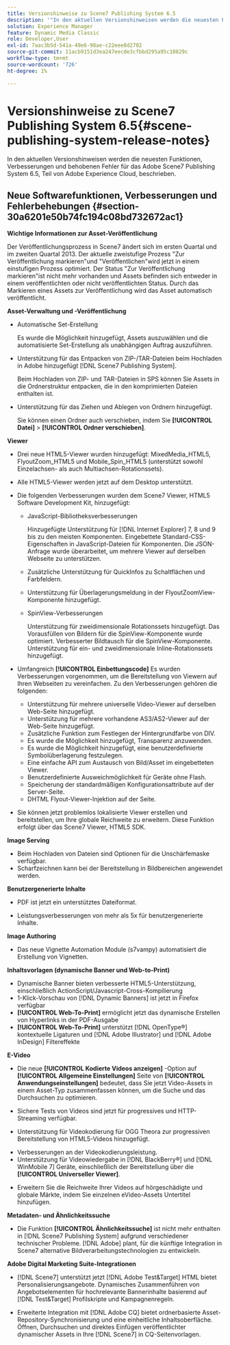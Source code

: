 ```yaml
---
title: Versionshinweise zu Scene7 Publishing System 6.5
description: '"In den aktuellen Versionshinweisen werden die neuesten Funktionen, Verbesserungen und behobenen Fehler für Adobe Scene7 Publishing System 6.5, Teil der Adobe Experience Manager-Lösung in der Adobe Experience Cloud, beschrieben."'
solution: Experience Manager
feature: Dynamic Media Classic
role: Developer,User
exl-id: 7aac3b5d-541a-49e6-98ae-c22eee8d2702
source-git-commit: 11acb9151d3ea247eecde3cfbbd295a95c10829c
workflow-type: tm+mt
source-wordcount: '726'
ht-degree: 1%

---
```


# Versionshinweise zu Scene7 Publishing System 6.5{#scene-publishing-system-release-notes}

In den aktuellen Versionshinweisen werden die neuesten Funktionen, Verbesserungen und behobenen Fehler für das Adobe Scene7 Publishing System 6.5, Teil von Adobe Experience Cloud, beschrieben.

## Neue Softwarefunktionen, Verbesserungen und Fehlerbehebungen {#section-30a6201e50b74fc194c08bd732672ac1}

**Wichtige Informationen zur Asset-Veröffentlichung**

Der Veröffentlichungsprozess in Scene7 ändert sich im ersten Quartal und im zweiten Quartal 2013. Der aktuelle zweistufige Prozess &quot;Zur Veröffentlichung markieren&quot;und &quot;Veröffentlichen&quot;wird jetzt in einem einstufigen Prozess optimiert. Der Status &quot;Zur Veröffentlichung markieren&quot;ist nicht mehr vorhanden und Assets befinden sich entweder in einem veröffentlichten oder nicht veröffentlichten Status. Durch das Markieren eines Assets zur Veröffentlichung wird das Asset automatisch veröffentlicht.

**Asset-Verwaltung und -Veröffentlichung**

* Automatische Set-Erstellung

   Es wurde die Möglichkeit hinzugefügt, Assets auszuwählen und die automatisierte Set-Erstellung als unabhängigen Auftrag auszuführen.
* Unterstützung für das Entpacken von ZIP-/TAR-Dateien beim Hochladen in Adobe hinzugefügt [!DNL Scene7 Publishing System].

   Beim Hochladen von ZIP- und TAR-Dateien in SPS können Sie Assets in die Ordnerstruktur entpacken, die in den komprimierten Dateien enthalten ist.

* Unterstützung für das Ziehen und Ablegen von Ordnern hinzugefügt.

   Sie können einen Ordner auch verschieben, indem Sie **[!UICONTROL Datei]** > **[!UICONTROL Ordner verschieben]**.

**Viewer**

* Drei neue HTML5-Viewer wurden hinzugefügt: MixedMedia_HTML5, FlyoutZoom_HTML5 und Mobile_Spin_HTML5 (unterstützt sowohl Einzelachsen- als auch Multiachsen-Rotationssets).

<!-- 
  [More information](http://help.adobe.com/en_US/scene7/using/WS6E593DEA-7D81-4cd6-84B0-85E8BB274176.html#WS1c46793299cf21d77e926d1613177f0a020-8000.html).  -->
* Alle HTML5-Viewer werden jetzt auf dem Desktop unterstützt.

<!--   [More information](http://help.adobe.com/en_US/scene7/using/WS6E593DEA-7D81-4cd6-84B0-85E8BB274176.html#WS1c46793299cf21d77e926d1613177f0a020-8000.html). -->
* Die folgenden Verbesserungen wurden dem Scene7 Viewer, HTML5 Software Development Kit, hinzugefügt:

   * JavaScript-Bibliotheksverbesserungen

      Hinzugefügte Unterstützung für [!DNL Internet Explorer] 7, 8 und 9 bis zu den meisten Komponenten. Eingebettete Standard-CSS-Eigenschaften in JavaScript-Dateien für Komponenten. Die JSON-Anfrage wurde überarbeitet, um mehrere Viewer auf derselben Webseite zu unterstützen.

   * Zusätzliche Unterstützung für QuickInfos zu Schaltflächen und Farbfeldern.
   * Unterstützung für Überlagerungsmeldung in der FlyoutZoomView-Komponente hinzugefügt.
   * SpinView-Verbesserungen

      Unterstützung für zweidimensionale Rotationssets hinzugefügt. Das Vorausfüllen von Bildern für die SpinView-Komponente wurde optimiert. Verbesserter Bildtausch für die SpinView-Komponente. Unterstützung für ein- und zweidimensionale Inline-Rotationssets hinzugefügt.

* Umfangreich **[!UICONTROL Einbettungscode]** Es wurden Verbesserungen vorgenommen, um die Bereitstellung von Viewern auf Ihren Webseiten zu vereinfachen. Zu den Verbesserungen gehören die folgenden:

   * Unterstützung für mehrere universelle Video-Viewer auf derselben Web-Seite hinzugefügt.
   * Unterstützung für mehrere vorhandene AS3/AS2-Viewer auf der Web-Seite hinzugefügt.
   * Zusätzliche Funktion zum Festlegen der Hintergrundfarbe von DIV.
   * Es wurde die Möglichkeit hinzugefügt, Transparenz anzuwenden.
   * Es wurde die Möglichkeit hinzugefügt, eine benutzerdefinierte Symbolüberlagerung festzulegen.
   * Eine einfache API zum Austausch von Bild/Asset im eingebetteten Viewer.
   * Benutzerdefinierte Ausweichmöglichkeit für Geräte ohne Flash.
   * Speicherung der standardmäßigen Konfigurationsattribute auf der Server-Seite.
   * DHTML Flyout-Viewer-Injektion auf der Seite.

* Sie können jetzt problemlos lokalisierte Viewer erstellen und bereitstellen, um Ihre globale Reichweite zu erweitern. Diese Funktion erfolgt über das Scene7 Viewer, HTML5 SDK.

**Image Serving**

* Beim Hochladen von Dateien sind Optionen für die Unschärfemaske verfügbar.
* Scharfzeichnen kann bei der Bereitstellung in Bildbereichen angewendet werden.

**Benutzergenerierte Inhalte**

* PDF ist jetzt ein unterstütztes Dateiformat.

<!--   [More information](http://help.adobe.com/en_US/scene7/using/WSe8b0455615e2dc47-2df907a712f31201b35-8000.html).  -->
* Leistungsverbesserungen von mehr als 5x für benutzergenerierte Inhalte.

**Image Authoring**

* Das neue Vignette Automation Module (s7vampy) automatisiert die Erstellung von Vignetten.

**Inhaltsvorlagen (dynamische Banner und Web-to-Print)**

* Dynamische Banner bieten verbesserte HTML5-Unterstützung, einschließlich ActionScript/Javascript-Cross-Kompilierung
* 1-Klick-Vorschau von [!DNL Dynamic Banners] ist jetzt in Firefox verfügbar
* **[!UICONTROL Web-To-Print]** ermöglicht jetzt das dynamische Erstellen von Hyperlinks in der PDF-Ausgabe
* **[!UICONTROL Web-To-Print]** unterstützt [!DNL OpenType®] kontextuelle Ligaturen und [!DNL Adobe Illustrator] und [!DNL Adobe InDesign] Filtereffekte

**E-Video**

* Die neue **[!UICONTROL Kodierte Videos anzeigen]** -Option auf **[!UICONTROL Allgemeine Einstellungen]** Seite von **[!UICONTROL Anwendungseinstellungen]** bedeutet, dass Sie jetzt Video-Assets in einem Asset-Typ zusammenfassen können, um die Suche und das Durchsuchen zu optimieren.

<!--   [More information](http://help.adobe.com/en_US/scene7/using/WSCCBA9D3A-06A3-4f29-AF6B-36CBB2A655F1.html).  -->

* Sichere Tests von Videos sind jetzt für progressives und HTTP-Streaming verfügbar.

<!--   [More information](http://help.adobe.com/en_US/scene7/using/WSd968ca97bf01df72-5efde3a123268dd80f5-8000.html). -->
* Unterstützung für Videokodierung für OGG Theora zur progressiven Bereitstellung von HTML5-Videos hinzugefügt.

<!--   [More information](http://help.adobe.com/en_US/scene7/using/WSE86ACF2B-BD50-4c48-A1D7-9CD4405B62D0.html#WS1c46793299cf21d7-39fae9c1131ba8968f7-7fff.html). -->
* Verbesserungen an der Videokodierungsleistung.
* Unterstützung für Videowiedergabe in [!DNL BlackBerry®] und [!DNL WinMobile 7] Geräte, einschließlich der Bereitstellung über die **[!UICONTROL Universeller Viewer]**.

<!--   [More information](http://help.adobe.com/en_US/scene7/using/WS6E593DEA-7D81-4cd6-84B0-85E8BB274176.html#WS1c46793299cf21d77e926d1613177f0a020-8000.html) or the [eVideo chapter](http://help.adobe.com/en_US/scene7/using/WS53492AE1-6029-45d8-BF80-F4B5CF33EB08.html). -->

* Erweitern Sie die Reichweite Ihrer Videos auf hörgeschädigte und globale Märkte, indem Sie einzelnen eVideo-Assets Untertitel hinzufügen.

<!--   See [More information](http://help.adobe.com/en_US/scene7/using/WS98ca2e6790647c06-6f6f53e137b959f094-8000.html). -->

**Metadaten- und Ähnlichkeitssuche**

* Die Funktion **[!UICONTROL Ähnlichkeitssuche]** ist nicht mehr enthalten in [!DNL Scene7 Publishing System] aufgrund verschiedener technischer Probleme. [!DNL Adobe] plant, für die künftige Integration in Scene7 alternative Bildverarbeitungstechnologien zu entwickeln.

**Adobe Digital Marketing Suite-Integrationen**

* [!DNL Scene7] unterstützt jetzt [!DNL Adobe Test&Target] HTML bietet Personalisierungsangebote. Dynamisches Zusammenführen von Angebotselementen für hochrelevante Bannerinhalte basierend auf [!DNL Test&Target] Profilskripte und Kampagnenregeln.

* Erweiterte Integration mit [!DNL Adobe CQ] bietet ordnerbasierte Asset-Repository-Synchronisierung und eine einheitliche Inhaltsoberfläche. Öffnen, Durchsuchen und direktes Einfügen veröffentlichter dynamischer Assets in Ihre [!DNL Scene7] in CQ-Seitenvorlagen.
